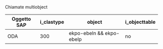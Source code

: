 Chiamate multiobject

| Oggetto SAP        | i_clastype    | object                   | i_objecttable |
| ------------------ | ------------- | -------------------------| ------------- |
| ODA                |     300       | ekpo-ebeln && ekpo-ebelp |      no       |